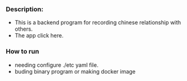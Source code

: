 ### Description:
- This is a backend program for recording chinese relationship with others.
- The app click here.

### How to run
- needing configure ./etc yaml file.
- buding binary program or making docker image 